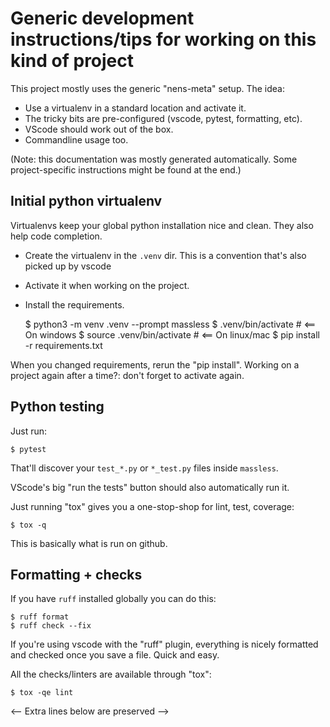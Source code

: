 # Generic development instructions/tips for working on this kind of project

This project mostly uses the generic "nens-meta" setup. The idea:

- Use a virtualenv in a standard location and activate it.
- The tricky bits are pre-configured (vscode, pytest, formatting, etc).
- VScode should work out of the box.
- Commandline usage too.

(Note: this documentation was mostly generated automatically. Some project-specific instructions might be found at the end.)


## Initial python virtualenv

Virtualenvs keep your global python installation nice and clean. They also help code completion.

- Create the virtualenv in the `.venv` dir. This is a convention that's also picked up by vscode
- Activate it when working on the project.
- Install the requirements.

    $ python3 -m venv .venv --prompt massless
    $ .venv/bin/activate         # <== On windows
    $ source .venv/bin/activate  # <== On linux/mac
    $ pip install -r requirements.txt

When you changed requirements, rerun the "pip install". Working on a project again after a time?: don't forget to activate again.


## Python testing

Just run:

    $ pytest

That'll discover your `test_*.py` or `*_test.py` files inside `massless`.

VScode's big "run the tests" button should also automatically run it.

Just running "tox" gives you a one-stop-shop for lint, test, coverage:

    $ tox -q

This is basically what is run on github.


## Formatting + checks

If you have `ruff` installed globally you can do this:

    $ ruff format
    $ ruff check --fix

If you're using vscode with the "ruff" plugin, everything is nicely formatted and checked once you save a file. Quick and easy.

All the checks/linters are available through "tox":

    $ tox -qe lint
<-- Extra lines below are preserved -->
